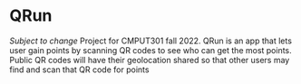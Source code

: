 # QRun
*Subject to change*  Project for CMPUT301 fall 2022. QRun is an app that lets user gain points by scanning QR codes to see who can get the most points. Public QR codes will have their geolocation shared so that other users may find and scan that QR code for points
